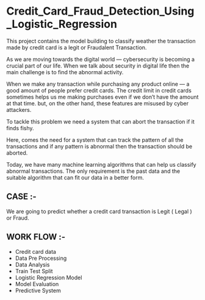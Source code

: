 # Credit_Card_Fraud_Detection_Using_Logistic_Regression
This project contains the model building to classify weather the transaction made by credit card is a legit or Fraudalent Transaction.

As we are moving towards the digital world — cybersecurity is becoming a crucial part of our life. When we talk about security in digital life then the main challenge is to find the abnormal activity.

When we make any transaction while purchasing any product online — a good amount of people prefer credit cards. The credit limit in credit cards sometimes helps us me making purchases even if we don’t have the amount at that time. but, on the other hand, these features are misused by cyber attackers.

To tackle this problem we need a system that can abort the transaction if it finds fishy.

Here, comes the need for a system that can track the pattern of all the transactions and if any pattern is abnormal then the transaction should be aborted.

Today, we have many machine learning algorithms that can help us classify abnormal transactions. The only requirement is the past data and the suitable algorithm that can fit our data in a better form.

## CASE :-
We are going to predict whether a credit card transaction is Legit ( Legal ) or Fraud.
## WORK FLOW :-
- Credit card data
- Data Pre Processing
- Data Analysis
- Train Test Split
- Logistic Regression Model
- Model Evaluation
- Predictive System

